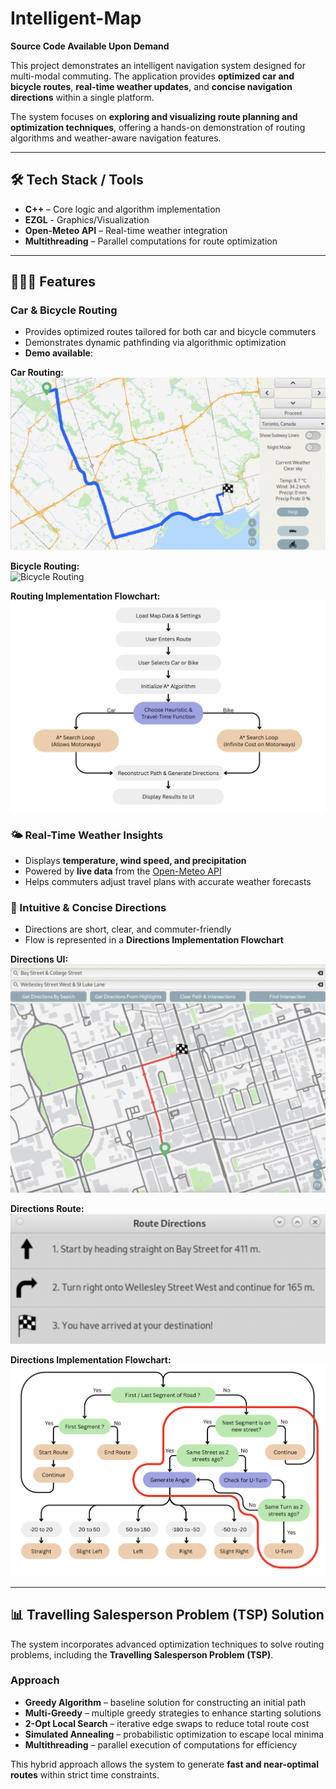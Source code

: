 # Intelligent-Map

**Source Code Available Upon Demand**

This project demonstrates an intelligent navigation system designed for multi-modal commuting. The application provides **optimized car and bicycle routes**, **real-time weather updates**, and **concise navigation directions** within a single platform.

The system focuses on **exploring and visualizing route planning and optimization techniques**, offering a hands-on demonstration of routing algorithms and weather-aware navigation features.

---

## 🛠 Tech Stack / Tools
- **C++** – Core logic and algorithm implementation  
- **EZGL** - Graphics/Visualization
- **Open-Meteo API** – Real-time weather integration  
- **Multithreading** – Parallel computations for route optimization  

---

## 🚗🚴‍♂️ Features

### Car & Bicycle Routing
- Provides optimized routes tailored for both car and bicycle commuters  
- Demonstrates dynamic pathfinding via algorithmic optimization  
- **Demo available**:

**Car Routing:**  
![Car Routing](images/car_routing.png)  

**Bicycle Routing:**  
![Bicycle Routing](images/bicycle_routing.png)  

**Routing Implementation Flowchart:**  
![Routing Implementation](images/routing_implementation.png)  

### 🌤 Real-Time Weather Insights
- Displays **temperature, wind speed, and precipitation**  
- Powered by **live data** from the [Open-Meteo API](https://open-meteo.com/)  
- Helps commuters adjust travel plans with accurate weather forecasts  

### 🧭 Intuitive & Concise Directions
- Directions are short, clear, and commuter-friendly  
- Flow is represented in a **Directions Implementation Flowchart**

**Directions UI:**  
![Directions UI](images/directions_UI.png)  

**Directions Route:**  
![Directions Route](images/directions_words.png)  

**Directions Implementation Flowchart:**  
![Directions Implementation](images/directions_implementation.png)  

---

## 📊 Travelling Salesperson Problem (TSP) Solution

The system incorporates advanced optimization techniques to solve routing problems, including the **Travelling Salesperson Problem (TSP)**.

### Approach
- **Greedy Algorithm** – baseline solution for constructing an initial path  
- **Multi-Greedy** – multiple greedy strategies to enhance starting solutions  
- **2-Opt Local Search** – iterative edge swaps to reduce total route cost  
- **Simulated Annealing** – probabilistic optimization to escape local minima  
- **Multithreading** – parallel execution of computations for efficiency  

This hybrid approach allows the system to generate **fast and near-optimal routes** within strict time constraints.

